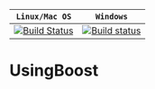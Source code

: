 | **`Linux/Mac OS`** | **`Windows`** |
|------------------|-------------|
[![Build Status](https://travis-ci.org/rokoDev/UsingBoost.svg?branch=master)](https://travis-ci.org/rokoDev/UsingBoost)|[![Build status](https://ci.appveyor.com/api/projects/status/g2w9r6ps4klwl0mh/branch/master?svg=true)](https://ci.appveyor.com/project/rokoDev/udpserver-6wjiq/branch/master)

# UsingBoost